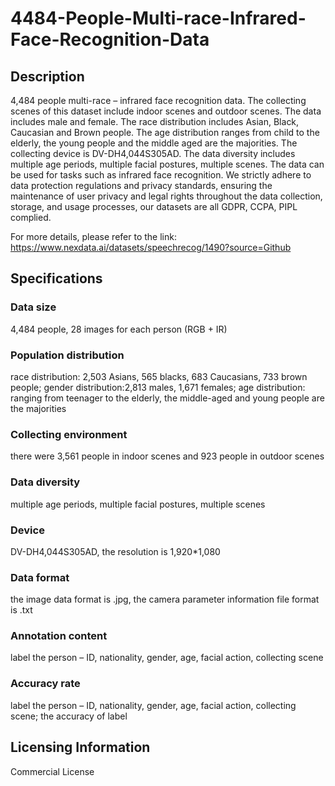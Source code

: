 # 4484-People-Multi-race-Infrared-Face-Recognition-Data

## Description
4,484 people multi-race – infrared face recognition data. The collecting scenes of this dataset include indoor scenes and outdoor scenes. The data includes male and female. The race distribution includes Asian, Black, Caucasian and Brown people. The age distribution ranges from child to the elderly, the young people and the middle aged are the majorities. The collecting device is DV-DH4,044S305AD. The data diversity includes multiple age periods, multiple facial postures, multiple scenes. The data can be used for tasks such as infrared face recognition. We strictly adhere to data protection regulations and privacy standards, ensuring the maintenance of user privacy and legal rights throughout the data collection, storage, and usage processes, our datasets are all GDPR, CCPA, PIPL complied.

For more details, please refer to the link: https://www.nexdata.ai/datasets/speechrecog/1490?source=Github

## Specifications
###  Data size
4,484  people, 28 images for each person (RGB + IR)
###  Population distribution
race distribution: 2,503 Asians, 565 blacks, 683 Caucasians, 733 brown people; gender distribution:2,813 males, 1,671 females; age distribution: ranging from teenager to the elderly, the middle-aged and young people are the majorities
###  Collecting environment
there were 3,561 people in indoor scenes and 923 people in outdoor scenes
###  Data diversity
multiple age periods, multiple facial postures, multiple scenes
###  Device
DV-DH4,044S305AD, the resolution is 1,920*1,080
###  Data format
the image data format is .jpg, the camera parameter information file format is .txt
###  Annotation content
label the person – ID, nationality, gender, age, facial action, collecting scene
###  Accuracy rate
label the person – ID, nationality, gender, age, facial action, collecting scene; the accuracy of label

## Licensing Information
Commercial License
























